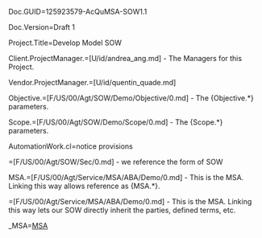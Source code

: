 Doc.GUID=125923579-AcQuMSA-SOW1.1

Doc.Version=Draft 1

Project.Title=Develop Model SOW

Client.ProjectManager.=[U/id/andrea_ang.md] - The Managers for this Project. 

Vendor.ProjectManager.=[U/id/quentin_quade.md]

Objective.=[F/US/00/Agt/SOW/Demo/Objective/0.md] - The {Objective.*} parameters.

Scope.=[F/US/00/Agt/SOW/Demo/Scope/0.md] - The {Scope.*} parameters.

AutomationWork.cl=notice provisions

=[F/US/00/Agt/SOW/Sec/0.md] - we reference the form of SOW

MSA.=[F/US/00/Agt/Service/MSA/ABA/Demo/0.md] - This is the MSA.  Linking this way allows reference as {MSA.*}.  

=[F/US/00/Agt/Service/MSA/ABA/Demo/0.md] - This is the MSA.  Linking this way lets our SOW directly inherit the parties, defined terms, etc.
  
_MSA=<a href="" class="definedterm">MSA</a>